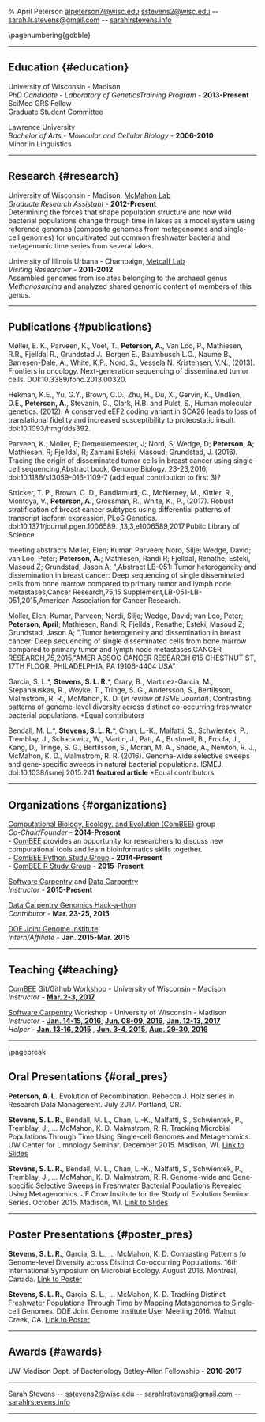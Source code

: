 % April Peterson
alpeterson7@wisc.edu
sstevens2@wisc.edu -- sarah.lr.stevens@gmail.com -- [sarahlrstevens.info](sarahlrstevens.info)

\pagenumbering{gobble}

------

## Education {#education}

University of Wisconsin - Madison  
 *PhD Candidate - Laboratory of GeneticsTraining Program*  - __2013-Present__  
  SciMed GRS Fellow  
  Graduate Student Committee
  
Lawrence University  
 *Bachelor of Arts - Molecular and Cellular Biology*  - __2006-2010__  
  Minor in Linguistics  

------

## Research {#research}
University of Wisconsin - Madison, [McMahon Lab](https://mcmahonlab.wisc.edu/)  
 *Graduate Research Assistant* - __2012-Present__  
  Determining the forces that shape population structure and how wild bacterial populations change through time in lakes as a model system using reference genomes (composite genomes from metagenomes and single-cell genomes) for uncultivated but common freshwater bacteria and metagenomic time series from several lakes.

University of Illinois Urbana - Champaign, [Metcalf Lab](https://mcb.illinois.edu/faculty/profile/metcalf/)  
 *Visiting Researcher* - __2011-2012__  
  Assembled genomes from isolates belonging to the archaeal genus _Methanosarcina_ and analyzed shared genomic content of members of this genus.

------

## Publications {#publications}

Møller, E. K., Parveen, K., Voet, T., **Peterson, A.**, Van Loo, P., Mathiesen, R.R., Fjelldal R., Grundstad J., Borgen E., Baumbusch L.O., Naume B., Børresen-Dale, A., White, K.P., Nord, S., Vessela N. Kristensen, V.N., (2013). Frontiers in oncology. Next-generation sequencing of disseminated tumor cells. DOI:10.3389/fonc.2013.00320.

Hekman, K.E., Yu, G.Y., Brown, C.D., Zhu, H., Du, X., Gervin, K., Undlien, D.E., **Peterson, A.**, Stevanin, G., Clark, H.B. and Pulst, S., Human molecular genetics. (2012). A conserved eEF2 coding variant in SCA26 leads to loss of translational fidelity and increased susceptibility to proteostatic insult. doi:10.1093/hmg/dds392. 

Parveen, K.; Moller, E; Demeulemeester, J; Nord, S; Wedge, D; **Peterson, A**; Mathiesen, R; Fjelldal, R; Zamani Esteki, Masoud; Grundstad, J. (2016). Tracing the origin of disseminated tumor cells in breast cancer using single-cell sequencing,Abstract book, Genome Biology. 23-23,2016, doi:10.1186/s13059-016-1109-7 
(add equal contribution to first 3)?

Stricker, T. P., Brown, C. D., Bandlamudi, C., McNerney, M., Kittler, R., Montoya, V., **Peterson, A.**, Grossman, R., White, K., P., (2017). Robust stratification of breast cancer subtypes using differential patterns of transcript isoform expression, PLoS Genetics. 
doi:10.1371/journal.pgen.1006589. 
 ,13,3,e1006589,2017,Public Library of Science

meeting abstracts
Møller, Elen; Kumar, Parveen; Nord, Silje; Wedge, David; van Loo, Peter; **Peterson, A.**; Mathiesen, Randi R; Fjelldal, Renathe; Esteki, Masoud Z; Grundstad, Jason A; ",Abstract LB-051: Tumor heterogeneity and dissemination in breast cancer: Deep sequencing of single disseminated cells from bone marrow compared to primary tumor and lymph node metastases,Cancer Research,75,15 Supplement,LB-051-LB-051,2015,American Association for Cancer Research.

Moller, Elen; Kumar, Parveen; Nordi, Silje; Wedge, David; van Loo, Peter; **Peterson, April**; Mathiesen, Randi R; Fjelldal, Renathe; Esteki, Masoud Z; Grundstad, Jason A; ",Tumor heterogeneity and dissemination in breast cancer: Deep sequencing of single disseminated cells from bone marrow compared to primary tumor and lymph node metastases,CANCER RESEARCH,75,2015,"AMER ASSOC CANCER RESEARCH 615 CHESTNUT ST, 17TH FLOOR, PHILADELPHIA, PA 19106-4404 USA"


  Garcia, S. L.\*, **Stevens, S. L. R.**\*, Crary, B., Martinez-Garcia, M., Stepanauskas, R., Woyke, T., Tringe, S. G., Andersson, S., Bertilsson, Malmstrom, R. R., McMahon, K. D. (_in review at ISME Journal_). Contrasting patterns of genome-level diversity across distinct co-occurring freshwater bacterial populations. \*Equal contributors

  Bendall, M. L.\*, **Stevens, S. L. R.**\*, Chan, L.-K., Malfatti, S., Schwientek, P., Tremblay, J., Schackwitz, W., Martin, J., Pati, A., Bushnell, B., Froula, J., Kang, D., Tringe, S. G., Bertilsson, S., Moran, M. A., Shade, A., Newton, R. J., McMahon, K. D., Malmstrom, R. R. (2016). Genome-wide selective sweeps and gene-specific sweeps in natural bacterial populations. ISMEJ. doi:10.1038/ismej.2015.241 **featured article** \*Equal contributors


------

## Organizations {#organizations}

[Computational Biology, Ecology, and Evolution (ComBEE)](https://goo.gl/5WVR6P) group  
 *Co-Chair/Founder* - __2014-Present__  
    - [ComBEE](https://goo.gl/5WVR6P) provides an opportunity for researchers to discuss new computational tools and learn bioinformatics skills together.  
    - [ComBEE Python Study Group](https://goo.gl/iIxi1j)  - __2014-Present__  
    - [ComBEE R Study Group](https://goo.gl/IUmrjy)  - __2015-Present__  

[Software Carpentry](http://software-carpentry.org/) and [Data Carpentry](http://www.datacarpentry.org/)  
 *Instructor* - __2015-Present__  

[Data Carpentry Genomics Hack-a-thon](https://github.com/datacarpentry/genomics-hackathon)  
 *Contributor* - __Mar. 23-25, 2015__

[DOE Joint Genome Institute](http://jgi.doe.gov/)  
 *Intern/Affiliate* - __Jan. 2015-Mar. 2015__  

------

## Teaching  {#teaching}

[ComBEE](https://sites.google.com/a/wisc.edu/combee) Git/Github Workshop - University of Wisconsin - Madison  
  *Instructor* - [__Mar. 2-3, 2017__](https://sstevens2.github.io/git-novice-mod/)

[Software Carpentry](http://software-carpentry.org/) Workshop - University of Wisconsin - Madison  
 *Instructor* - [__Jan. 14-15, 2016__](http://uw-madison-aci.github.io/2016-01-14-uwmadison/), [__Jun. 08-09, 2016__](http://uw-madison-aci.github.io/2016-06-08-uwmadison/), [__Jan. 12-13, 2017__](https://uw-madison-aci.github.io/2017-01-12-uwmadison/)  
 *Helper* - [__Jan. 13-16, 2015__](https://github.com/UW-Madison-ACI/boot-camps/blob/2015-01-13/README.md) , [__Jun. 3-4, 2015__](https://github.com/UW-Madison-ACI/boot-camps/blob/2015-06-03/README.md), [__Aug. 29-30, 2016__](https://uw-madison-aci.github.io/2016-08-29-uwmadison/)


------

\pagebreak


## Oral Presentations {#oral_pres}

  **Peterson, A. L.** Evolution of Recombination. Rebecca J. Holz series in Research Data Management. July 2017. Portland, OR.

  **Stevens, S. L. R.**, Bendall, M. L., Chan, L.-K., Malfatti, S., Schwientek, P., Tremblay, J., … McMahon, K. D. Malmstrom, R. R. Tracking Microbial Populations Through Time Using Single-cell Genomes and Metagenomics. UW Center for Limnology Seminar. December 2015. Madison, WI. [Link to Slides](https://goo.gl/0ge2LZ)

  **Stevens, S. L. R.**, Bendall, M. L., Chan, L.-K., Malfatti, S., Schwientek, P., Tremblay, J., … McMahon, K. D. Malmstrom, R. R. Genome-wide and Gene-specific Selective Sweeps in Freshwater Bacterial Populations Revealed Using Metagenomics. JF Crow Institute for the Study of Evolution Seminar Series. October 2015. Madison, WI. [Link to Slides](https://goo.gl/oSnDYG)


------

## Poster Presentations {#poster_pres}

  **Stevens, S. L. R.**, Garcia, S. L., … McMahon, K. D. Contrasting Patterns fo Genome-level Diversity across Distinct Co-occurring Populations. 16th International Symposium on Microbial Ecology. August 2016. Montreal, Canada. [Link to Poster](https://goo.gl/8JGS52)

  **Stevens, S. L. R.**, Garcia, S. L., … McMahon, K. D. Tracking Distinct Freshwater Populations Through Time by Mapping Metagenomes to Single-cell Genomes. DOE Joint Genome Institute User Meeting 2016. Walnut Creek, CA. [Link to Poster](https://goo.gl/ShUQVn)


------

## Awards {#awards}

  UW-Madison Dept. of Bacteriology Betley-Allen Fellowship - __2016-2017__  


------

Sarah Stevens -- sstevens2@wisc.edu -- sarahlrstevens@gmail.com -- [sarahlrstevens.info](sarahlrstevens.info)

------
